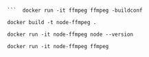 ``` docker build --no-cache -t ffmpeg .

```  docker run -it ffmpeg ffmpeg -buildconf

docker build -t node-ffmpeg .

docker run -it node-ffmpeg node --version

docker run -it node-ffmpeg ffmpeg 